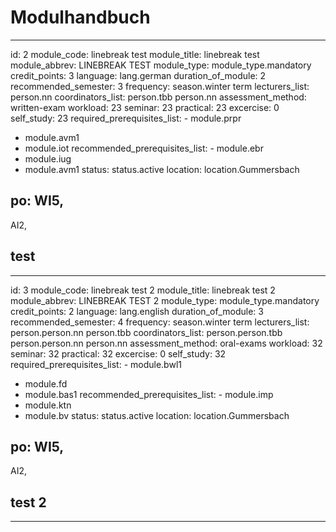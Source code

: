 
Modulhandbuch
=============


---

id: 2
module_code: linebreak test
module_title: linebreak test
module_abbrev: LINEBREAK TEST
module_type: module_type.mandatory
credit_points: 3
language: lang.german
duration_of_module: 2
recommended_semester: 3
frequency: season.winter term
lecturers_list: person.nn
coordinators_list: person.tbb
person.nn
assessment_method: written-exam
workload: 23
seminar: 23
practical: 23
excercise: 0
self_study: 23
required_prerequisites_list: - module.prpr
- module.avm1
- module.iot
recommended_prerequisites_list: - module.ebr
- module.iug
- module.avm1
status: status.active
location: location.Gummersbach
## po: WI5,
AI2,
## test
---
id: 3
module_code: linebreak test 2
module_title: linebreak test 2
module_abbrev: LINEBREAK TEST 2
module_type: module_type.mandatory
credit_points: 2
language: lang.english
duration_of_module: 3
recommended_semester: 4
frequency: season.winter term
lecturers_list: person.person.nn
person.tbb
coordinators_list: person.person.tbb
person.person.nn
person.nn
assessment_method: oral-exams
workload: 32
seminar: 32
practical: 32
excercise: 0
self_study: 32
required_prerequisites_list: - module.bwl1
- module.fd
- module.bas1
recommended_prerequisites_list: - module.imp
- module.ktn
- module.bv
status: status.active
location: location.Gummersbach
## po: WI5,
AI2,
## test 2
---